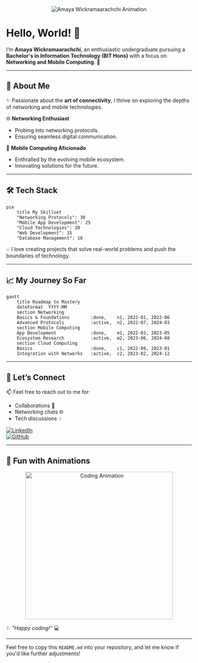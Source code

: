 <div align="center">
  <img src="https://svgtext.app/svg?text=Amaya%20Wickramaarachchi&fontSize=36&color=%236f0936&animation=fadeIn" alt="Amaya Wickramaarachchi Animation" />
</div>


# Hello, World! 👋  
I’m **Amaya Wickramaarachchi**, an enthusiastic undergraduate pursuing a **Bachelor's in Information Technology (BIT Hons)** with a focus on **Networking and Mobile Computing**. 🌟  

---

## 🚀 About Me  
✨ Passionate about the **art of connectivity**, I thrive on exploring the depths of networking and mobile technologies.  

🌐 **Networking Enthusiast**  
- Probing into networking protocols.  
- Ensuring seamless digital communication.  

📱 **Mobile Computing Aficionado**  
- Enthralled by the evolving mobile ecosystem.  
- Innovating solutions for the future.  

---

## 🛠️ Tech Stack  
```mermaid
pie
    title My Skillset
    "Networking Protocols": 30
    "Mobile App Development": 25
    "Cloud Technologies": 20
    "Web Development": 15
    "Database Management": 10
```

💡 I love creating projects that solve real-world problems and push the boundaries of technology.

---

## 📈 My Journey So Far  
```mermaid
gantt
    title Roadmap to Mastery
    dateFormat  YYYY-MM
    section Networking
    Basics & Foundations        :done,    n1, 2022-01, 2022-06
    Advanced Protocols          :active,  n2, 2022-07, 2024-03
    section Mobile Computing
    App Development             :done,    m1, 2022-03, 2023-05
    Ecosystem Research          :active,  m2, 2023-06, 2024-08
    section Cloud Computing
    Basics                      :done,    c1, 2022-09, 2023-01
    Integration with Networks   :active,  c2, 2023-02, 2024-12
```

---

## 🌟 Let’s Connect  
📫 Feel free to reach out to me for:  
- Collaborations 🤝  
- Networking chats 🌐  
- Tech discussions 💡  

[![LinkedIn](https://img.shields.io/badge/LinkedIn-Connect-blue?logo=linkedin)](https://www.linkedin.com/in/amaya-wickramaarachchi/)  
[![GitHub](https://img.shields.io/badge/GitHub-Follow-black?logo=github)](https://github.com/amaya-wickramaarachchi/)  

---

## 🎨 Fun with Animations  
<p align="center">
  <img src="https://media.giphy.com/media/LmNwrBhejkK9EFP504/giphy.gif" alt="Coding Animation" width="400"/>
</p>  

✨ _"Happy coding!"_ 💻  

--- 

Feel free to copy this `README.md` into your repository, and let me know if you'd like further adjustments!
